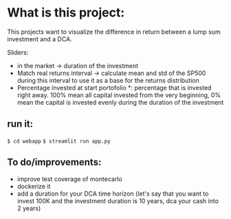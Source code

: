 # What is this project: 

This projects want to visualize the difference in return between a lump sum investment and a DCA. 

Sliders: 
- in the market -> duration of the investment 
- Match real returns interval -> calculate mean and std of the SP500 during this interval to use it as a base for the returns distribution
- Percentage invested at start portofolio *: percentage that is invested right away. 100% mean all capital invested from the very beginning, 0% mean the capital is invested evenly during the duration of the investment



## run it: 
`$ cd webapp`
`$ streamlit run app.py`


## To do/improvements: 
- improve test coverage of montecarlo
- dockerize it
- add a duration for your DCA time horizon (let's say that you want to invest 100K and the investment duration is 10 years, dca your cash into 2 years)

